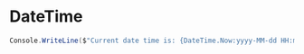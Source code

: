 # DateTime

```cs
Console.WriteLine($"Current date time is: {DateTime.Now:yyyy-MM-dd HH:mm:ss}");
```
